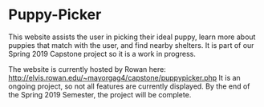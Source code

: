 # Puppy-Picker
This website assists the user in picking their ideal puppy, learn more about puppies that match with the user, and find nearby shelters. 
It is part of our Spring 2019 Capstone project so it is a work in progress.

The website is currently hosted by Rowan here: http://elvis.rowan.edu/~mayorgag4/capstone/puppypicker.php
It is an ongoing project, so not all features are currently displayed. 
By the end of the Spring 2019 Semester, the project will be complete. 
